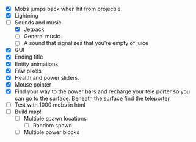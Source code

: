 - [x] Mobs jumps back when hit from projectile
- [x] Lightning
- [ ] Sounds and music
    - [x] Jetpack
    - [ ] General music
    - [ ] A sound that signalizes that you're empty of juice
- [x] GUI
- [x] Ending title
- [x] Entity animations
- [x] Few pixels
- [x] Health and power sliders.
- [x] Mouse pointer
- [x] Find your way to the power bars and recharge your tele porter so you can go to the surface. Beneath the surface find the teleporter
- [ ] Test with 1000 mobs in html
- [ ] Build map!
    - [ ] Multiple spawn locations
        - [ ] Random spawn
    - [ ] Multiple power blocks